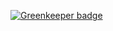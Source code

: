 
[![Greenkeeper badge](https://badges.greenkeeper.io/matehuszarik/greenkeeper-test.svg)](https://greenkeeper.io/)
